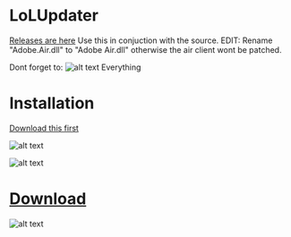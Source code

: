 LoLUpdater
==========

[Releases are here](https://github.com/Loggan08/LoLUpdater/releases)
Use this in conjuction with the source.
EDIT: Rename "Adobe.Air.dll" to "Adobe Air.dll" otherwise the air client wont be patched.

Dont forget to:
![alt text](https://github.com/Loggan08/LoLUpdater/raw/master/Pictures/Unblock.png)
Everything


Installation
============

[Download this first](http://developer.download.nvidia.com/cg/Cg_3.1/Cg-3.1_April2012_Setup.exe)


![alt text](https://github.com/Loggan08/LoLUpdater/raw/master/Pictures/CG.png)

![alt text](https://github.com/Loggan08/LoLUpdater/raw/master/Pictures/Location.png)

[Download](https://github.com/Loggan08/LoLUpdater/archive/master.zip)
==========

![alt text](https://github.com/Loggan08/LoLUpdater/raw/master/Pictures/Execute.png)















